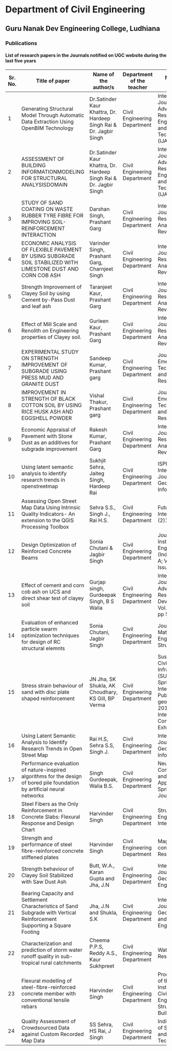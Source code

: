# Department of Civil Engineering
## Guru Nanak Dev Engineering College, Ludhiana



### Publications



#### List of research papers in the Journals notified on UGC website during the last five years

| Sr. No.	| Title of paper	| Name of the author/s	| Department of the teacher	| Name of journal	| Year of publication	| ISSN number |
| ---	| ---	| ---	| ---	| ---	| ---	| --- |
| 1	| Generating Structural Model Through Automatic Data Extraction Using OpenBIM Technology	| Dr.Satinder Kaur Khattra, Dr. Hardeep Singh Rai & Dr. Jagbir Singh	| Civil Engineering Department	| International Journal of Advanced Research in Engineering and Technology (IJARET)	| 2020	| ISSN Print: 0976-6480 and ISSN Online: 0976-6499 |
| 2	| ASSESSMENT OF BUILDING INFORMATIONMODELING FOR STRUCTURAL ANALYSISDOMAIN	| Dr.Satinder Kaur Khattra, Dr. Hardeep Singh Rai & Dr. Jagbir Singh	| Civil Engineering Department	| International Journal of Advanced Research in Engineering and Technology (IJARET).	| 2020	| ISSN Print: 0976-6480 and ISSN Online: 0976-6499 |
| 3	| STUDY OF SAND COATING ON WASTE RUBBER TYRE FIBRE FOR IMPROVING SOIL-REINFORCEMENT INTERACTION	| Darshan Singh, Prashant Garg	| Civil Engineering Department	| International Journal of Research and Analytical Reviews	| 2019	| ISSN 2348-1269 |
| 4	| ECONOMIC ANALYSIS OF FLEXIBLE PAVEMENT BY USING SUBGRADE SOIL STABILIZED WITH LIMESTONE DUST AND CORN COB ASH	| Varinder Singh, Prashant Garg, Charnjeet Singh	| Civil Engineering Department	| International Journal of Research and Analytical Reviews	| 2019	| ISSN 2348-1269 |
| 5	| Strength Improvement of Clayey Soil by using Cement by-Pass Dust and leaf ash	| Taranjeet Kaur, Prashant Garg	| Civil Engineering Department	| International Journal of Research and Analytical Reviews	| 2019	| ISSN 2348-1269 |
| 6	| Effect of Mill Scale and Renolith on Engineering properties of Clayey soil. 	| Gurleen Kaur, Prashant Garg	| Civil Engineering Department	| International Journal of Research and Analytical Reviews	| 2019	| ISSN 2348-1269 |
| 7	| EXPERIMENTAL STUDY ON STRENGTH IMPROVEMENT OF SUBGRADE USING PRESS MUD AND GRANITE DUST	| Sandeep Kumar, Prashant garg	| Civil Engineering Department	| Journal of Emerging Technologies and Innovative Research	| 2019	| ISSN-2349-5162 |
| 8	| IMPROVEMENT IN STRENGTH OF BLACK COTTON SOIL BY USING RICE HUSK ASH AND EGGSHELL POWDER	| Vishal Thakur, Prashant garg	| Civil Engineering Department	| Journal of Emerging Technologies and Innovative Research	| 2019	| ISSN-2349-5162 |
| 9	| Economic Appraisal of Pavement with Stone Dust as an additives for subgrade improvement	| Rakesh Kumar, Prashant Garg	| Civil Engineering Department	| International Journal of Research and Analytical Reviews	| 2018	| ISSN 2348-1269 |
| 10	| Using latent semantic analysis to identify research trends in openstreetmap	| Sukhjit Sehra, Jaiteg Singh, Hardeep Rai	| Civil Engineering Department	| ISPRS International Journal of Geo-Information	| 2017	| 2220-9964 |
| 11	| Assessing Open Street Map Data Using Intrinsic Quality Indicators- An extension to the QGIS Processing Toolbox	| Sehra S.S., Singh J., Rai H.S.	| Civil Engineering Department	| Future Internet9 (2)15	| 2017	| ISSN 1999-5903 |
| 12	| Design Optimization of Reinforced Concrete Beams	| Sonia Chutani & Jagbir Singh	| Civil Engineering Department	| Journal of The Institution of Engineers (India): Series A; Volume 98, Issue 4 	| 2017	| 2250-2149 |
| 13	| Effect of cement and corn cob ash on UCS and direct shear test of clayey soil	| Gurjap singh, Gurdeepak Singh, B S Walia	| Civil Engineering Department	| International Journal of Advanced Research And Development, Vol. 2, Issue 5, pp 559-566	| 2017	| 2455-4030 |
| 14	| Evaluation of enhanced particle swarm optimization techniques for design of RC structural elemnts	| Sonia Chutani, Jagbir Singh	| Civil Engineering Department	| Journal of Materials and Engineering Structures2(4)	| 2017	| 2170-127X65-78 |
| 15	| Stress strain behaviour of sand with disc plate shaped reinforcement	| JN Jha, SK Shukla, AK Choudhary, KS Gill, BP Verma	| Civil Engineering Department	| Sustainable Civil Infrastructures (SUCI), Springer International Publishing, geoMEast 2017 International Congress and Exhibition	| 2017	| 2366-3413 |
| 16	| Using Latent Semantic Analysis to Identify Research Trends in Open Street Map	| Rai H.S, Sehra S.S, Singh J.	| Civil Engineering Department	| International Journal of Geo Information 	| 2017	| 2220-9964 |
| 17	| Performance evaluation of nature-inspired algorithms for the design of bored pile foundation by artificial neural networks	| Singh Gurdeepak, Walia B.S.	| Civil Engineering Department	| Neural Computing and Applications, Springer Jounal, 	| 2016	| 0941-0643 |
| 18	| Steel Fibers as the Only Reinforcement in Concrete Slabs: Flexural Response and Design Chart	| Harvinder Singh	| Civil Engineering Department	| Structural Engineering International	| 2016	| 1016-8664 |
| 19	| Strength and performance of steel fibre-reinforced concrete stiffened plates	| Harvinder Singh	| Civil Engineering Department	| Magazine of concrete Research	| 2016	| 0024-9831 |
| 20	| Strength behaviour of Clayey Soil Stabilized with Saw Dust Ash	| Butt, W.A., Karan Gupta and Jha, J.N 	| Civil Engineering Department	| International Journal of Geo-Engineering	| 2016	| 2092-9196  |
| 21	| Bearing Capacity and Settlement Characteristics of Sand Subgrade with Vertical Reinforcement Supporting a Square Footing	| Jha, J.N and Shukla, S.K	| Civil Engineering Department	| International Journal of Geosynthetics and Ground Engineering	| 2015	|  2199-9260|
| 22	| Characterization and prediction of storm water runoff quality in sub-tropical rural catchments	| Cheema P.P.S, Reddy A.S., Kaur Sukhpreet	| Civil Engineering Department	| Water Resources	| 2015	|0097-8078  |
| 23	| Flexural modelling of steel-fibre-reinforced concrete member with conventional tensile rebars	| Harvinder Singh	| Civil Engineering Department	| Proceedings of the Institution of Civil Engineers - Structures and Buildings	| 2015	|  0965-0911  |
| 24	| Quality Assessment of Crowdsourced Data against Custom Recorded Map Data	| SS Sehra, HS Rai, J Singh	| Civil Engineering Department	| Indian Journal of Science and Technology	| 2015	| 0974-6846 |
